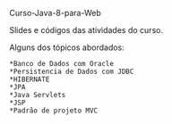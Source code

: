 Curso-Java-8-para-Web

Slides e códigos das atividades do curso. 

Alguns dos tópicos abordados:

    *Banco de Dados com Oracle
    *Persistencia de Dados com JDBC
    *HIBERNATE
    *JPA
    *Java Servlets
    *JSP
    *Padrão de projeto MVC
